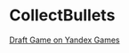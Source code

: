 # CollectBullets
[Draft Game on Yandex Games](https://yandex.ru/games/app/291940?draft=true&lang=ru)